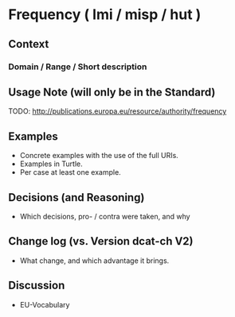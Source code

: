 # Frequency ( lmi / misp / hut )

## Context

### Domain / Range / Short description

## Usage Note (will only be in the Standard)
TODO: http://publications.europa.eu/resource/authority/frequency
 
## Examples
* Concrete examples with the use of the full URIs.
* Examples in Turtle.
* Per case at least one example.

## Decisions (and Reasoning)
* Which decisions, pro- / contra were taken, and why

## Change log (vs. Version dcat-ch V2)
* What change, and which advantage it brings.

## Discussion
* EU-Vocabulary
